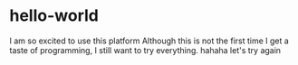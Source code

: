 # hello-world
I am so excited to use this platform
Although this is not the first time I get a taste of programming, I still want to try everything.
hahaha let's try again
